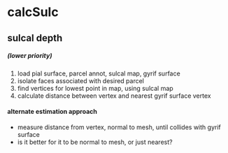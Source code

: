 # calcSulc
## sulcal depth

##### (lower priority)

1. load pial surface, parcel annot, sulcal map, gyrif surface
1. isolate faces associated with desired parcel
1. find vertices for lowest point in map, using sulcal map
1. calculate distance between vertex and nearest gyrif surface vertex

#### alternate estimation approach
- measure distance from vertex, normal to mesh, until collides with gyrif surface
- is it better for it to be normal to mesh, or just nearest?
